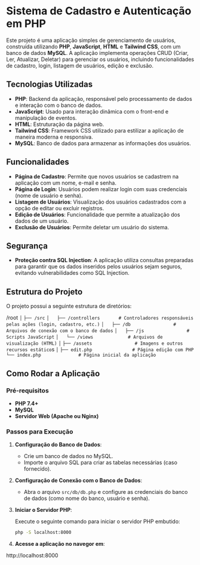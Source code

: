 # Sistema de Cadastro e Autenticação em PHP

Este projeto é uma aplicação simples de gerenciamento de usuários, construída utilizando **PHP**, **JavaScript**, **HTML** e **Tailwind CSS**, com um banco de dados **MySQL**. A aplicação implementa operações CRUD (Criar, Ler, Atualizar, Deletar) para gerenciar os usuários, incluindo funcionalidades de cadastro, login, listagem de usuários, edição e exclusão.

## Tecnologias Utilizadas

- **PHP**: Backend da aplicação, responsável pelo processamento de dados e interação com o banco de dados.
- **JavaScript**: Usado para interação dinâmica com o front-end e manipulação de eventos.
- **HTML**: Estruturação da página web.
- **Tailwind CSS**: Framework CSS utilizado para estilizar a aplicação de maneira moderna e responsiva.
- **MySQL**: Banco de dados para armazenar as informações dos usuários.
  
## Funcionalidades

- **Página de Cadastro**: Permite que novos usuários se cadastrem na aplicação com um nome, e-mail e senha.
- **Página de Login**: Usuários podem realizar login com suas credenciais (nome de usuário e senha).
- **Listagem de Usuários**: Visualização dos usuários cadastrados com a opção de editar ou excluir registros.
- **Edição de Usuários**: Funcionalidade que permite a atualização dos dados de um usuário.
- **Exclusão de Usuários**: Permite deletar um usuário do sistema.
  
## Segurança

- **Proteção contra SQL Injection**: A aplicação utiliza consultas preparadas para garantir que os dados inseridos pelos usuários sejam seguros, evitando vulnerabilidades como SQL Injection.

## Estrutura do Projeto

O projeto possui a seguinte estrutura de diretórios:

/root
``│``
``├── /src``
``│   ├── /controllers       # Controladores responsáveis pelas ações (login, cadastro, etc.)``
``│   ├── /db                # Arquivos de conexão com o banco de dados``
``│   ├── /js                # Scripts JavaScript``
``│   └── /views             # Arquivos de visualização (HTML)``
``│``
``├── /assets                # Imagens e outros recursos estático``s
``│``
``├── edit.php               # Página edição com PHP``
``└── index.php              # Página inicial da aplicação``

## Como Rodar a Aplicação

### Pré-requisitos

- **PHP 7.4+**
- **MySQL**
- **Servidor Web (Apache ou Nginx)**

### Passos para Execução

1. **Configuração do Banco de Dados**:

   - Crie um banco de dados no MySQL.
   - Importe o arquivo SQL para criar as tabelas necessárias (caso fornecido).

2. **Configuração de Conexão com o Banco de Dados**:

   - Abra o arquivo `src/db/db.php` e configure as credenciais do banco de dados (como nome do banco, usuário e senha).

3. **Iniciar o Servidor PHP**:

   Execute o seguinte comando para iniciar o servidor PHP embutido:

   ```bash
   php -S localhost:8000

4. **Acesse a aplicação no navegor em**:

  http://localhost:8000